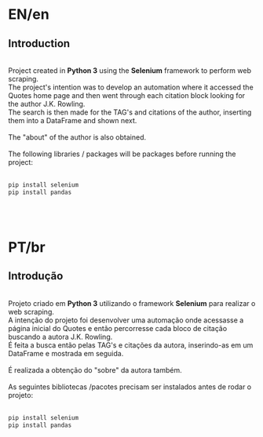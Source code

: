 <h1>EN/en</h1>
<h2>Introduction</h2>

<br>
Project created in <b>Python 3</b> using the <b>Selenium</b> framework to perform web scraping.
<br>
The project's intention was to develop an automation where it accessed the Quotes home page and then went through each citation block looking for the author J.K. Rowling.
<br>
The search is then made for the TAG's and citations of the author, inserting them into a DataFrame and shown next.
<br><br>
The "about" of the author is also obtained.
<br><br>
The following libraries / packages will be packages before running the project:
<br><br>

```bash
pip install selenium
pip install pandas
```

<br><br>
<h1>PT/br</h1>
<h2>Introdução</h2>
<br>
Projeto criado em <b>Python 3</b> utilizando o framework <b>Selenium</b> para realizar o web scraping.
<br>
A intenção do projeto foi desenvolver uma automação onde acessasse a página inicial do Quotes e então percorresse cada bloco de citação buscando a autora J.K. Rowling.
<br>
É feita a busca então pelas TAG's e citações da autora, inserindo-as em um DataFrame e mostrada em seguida.
<br><br>
É realizada a obtenção do "sobre" da autora também.
<br><br>
As seguintes bibliotecas /pacotes precisam ser instalados antes de rodar o projeto:
<br><br>

```bash
pip install selenium
pip install pandas
```

